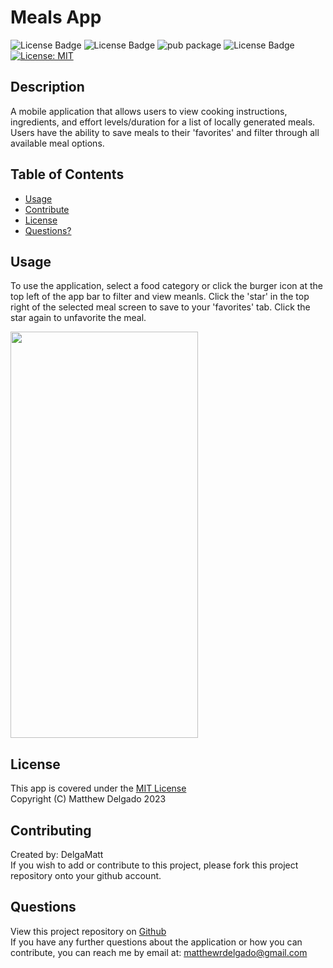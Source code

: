 # Meals App
  ![License Badge](https://img.shields.io/badge/Flutter-02569B?style=flat&logo=flutter&logoColor=white)
  ![License Badge](https://img.shields.io/badge/Dart-0175C2?style=flat&logo=dart&logoColor=white)
  ![pub package](https://img.shields.io/pub/v/riverpod.svg?label=flutter_riverpod&color=black)
  ![License Badge](https://img.shields.io/badge/Material--UI-0081CB?style=flat&logo=material-ui&logoColor=white)
  <br>
  [![License: MIT](https://img.shields.io/badge/License-MIT-yellow.svg)](https://opensource.org/licenses/MIT)

  ## Description
  A mobile application that allows users to view cooking instructions, ingredients, and effort levels/duration for a list of locally generated meals. Users have the ability to save meals to their 'favorites' and filter through all available meal options.
  ## Table of Contents
  - [Usage](#usage)
  - [Contribute](#contributing)
  - [License](#license)
  - [Questions?](#questions)

  ## Usage
  To use the application, select a food category or click the burger icon at the top left of the app bar to filter and view meanls. Click the 'star' in the top right of the selected meal screen to save to your 'favorites' tab. Click the star again to unfavorite the meal.  

  <img src="https://github.com/DelgaMatt/Meals-App/assets/115049801/d8e59782-b342-40e4-99de-9a1235dd0409" width="300" height="650">

   
  ## License
  This app is covered under the [MIT License](https://opensource.org/licenses/MIT)<br>
  Copyright (C) Matthew Delgado 2023
  ## Contributing
  Created by: DelgaMatt
  <br>
       If you wish to add or contribute to this project, please fork this project repository onto your github account.

  ## Questions
  View this project repository on [Github](https://github.com/DelgaMatt)<br>
  If you have any further questions about the application or how you can contribute, you can reach me by email at: matthewrdelgado@gmail.com